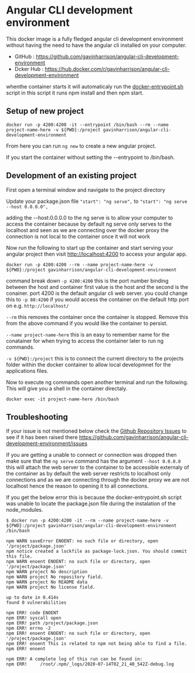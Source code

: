 # Angular CLI development environment

This docker image is a fully fledged angular cli development environment without having the need to have the angular cli installed on your computer.

- GitHub : <https://github.com/gavinharrison/angular-cli-development-environment>
- Dcker Hub : <https://hub.docker.com/r/gavinharrison/angular-cli-development-environment>

whenthe container starts it will automaticaly run the [docker-entrypoint.sh](src/docker-entrypoint.sh) script in this script it runs npm install and then npm start.

## Setup of new project

    docker run -p 4200:4200 -it --entrypoint /bin/bash --rm --name project-name-here -v ${PWD}:/project gavinharrison/angular-cli-development-environment

From here you can run `ng new` to create a new angular project.

If you start the container without setting the --entrypoint to /bin/bash.

## Development of an existing project

First open a terminal window and navigate to the project directory

Update your package.json file `"start": "ng serve",` to `"start": "ng serve --host 0.0.0.0",`

adding the --host:0.0.0.0 to the ng serve is to allow your computer to access the container because by default ng serve only serves to the localhost and seen as we are connecting over the docker proxy the connection is not local to the container once it will not work

Now run the following to start up the container and start serving your angular project then visit <http://localhost:4200> to access your angular app.

    docker run -p 4200:4200 --rm --name project-name-here -v ${PWD}:/project gavinharrison/angular-cli-development-environment

command break down
`-p 4200:4200` this is the port number binding between the host and container first value is the host and the second is the conainer. port 4200 is the default angular cli web server. you could change this to `-p 80:4200` if you would access the container on the default http port on e.g. `http://localhost/`

`--rm` this removes the container once the container is stopped. Remove this from the above command if you would like the container to persist.

`--name project-name-here` this is an easy to remember name for the conatainer for when trying to access the container later to run ng commands.

`-v ${PWD}:/project` this is to connect the current directory to the projects folder within the docker container to allow local developmnet for the applications files.

Now to execute ng commands open another terminal and run the following. This will give you a shell in the container directaly.

    docker exec -it project-name-here /bin/bash

## Troubleshooting

If your issue is not mentioned below check the [Github Repository Issues](https://github.com/gavinharrison/angular-cli-development-environment/issues) to see if it has been raised there <https://github.com/gavinharrison/angular-cli-development-environment/issues>

If you are getting a unable to connect or connection was dropped then make sure that the `ng serve` command has the argument `--host 0.0.0.0` this will attach the web server to the container to be accessible externaly of the container as by default the web server restricts to localhost only connections and as we are connecting through the docker proxy we are not localhost hence the reason to opening it to all connections.

If you get the below error this is because the docker-entrypoint.sh script was unable to locate the package.json file during the instalation of the node_modules.

    $ docker run -p 4200:4200 -it --rm --name project-name-here -v ${PWD}:/project gavinharrison/angular-cli-development-environment /bin/bash

    npm WARN saveError ENOENT: no such file or directory, open '/project/package.json'
    npm notice created a lockfile as package-lock.json. You should commit this file.
    npm WARN enoent ENOENT: no such file or directory, open '/project/package.json'
    npm WARN project No description
    npm WARN project No repository field.
    npm WARN project No README data
    npm WARN project No license field.

    up to date in 0.414s
    found 0 vulnerabilities

    npm ERR! code ENOENT
    npm ERR! syscall open
    npm ERR! path /project/package.json
    npm ERR! errno -2
    npm ERR! enoent ENOENT: no such file or directory, open '/project/package.json'
    npm ERR! enoent This is related to npm not being able to find a file.
    npm ERR! enoent 

    npm ERR! A complete log of this run can be found in:
    npm ERR!     /root/.npm/_logs/2020-07-14T02_21_40_542Z-debug.log
